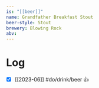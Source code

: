 ```yaml
---
is: "[[beer]]"
name: Grandfather Breakfast Stout
beer-style: Stout
brewery: Blowing Rock
abv: 
---
```

# Log
- [x] [[2023-06]] #do/drink/beer 👍